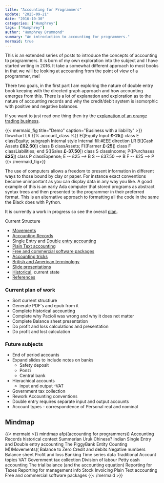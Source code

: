 ```yaml
---
title: "Accounting for Programmers"
update: "2025-09-21"
date: "2016-10-30"
categories: ["Humphrey"]
tags: ["Humphrey"]
author: "Humphrey Drummond"
summary: "An introduction to accounting for programmers."
mermaid: true
---
```


This is an extended series of posts to introduce the concepts of accounting to programmers.  It is born of my own exploration into the subject and I have started writing in 2016.  It take a somewhat different approach to most books in that we will be looking at accounting
from the point of view of a programmer, me!

There two goals, in the first part I am exploring the nature of double entry book keeping with
the directed graph approach and how accounting emerges from this.  There is a lot of explanation and
exploration as to the nature of accounting records and why the credit/debit system is isomorphic
with positive and negative balances.

If you want to just read one thing then try the [explanation of an orange trading business](/afp/movements/orangesasmoney).

{{< mermaid_fig title="Demo" caption="Business with a liability"  >}}
flowchart LR
{{% account_class %}}
E([Equity Input **£-25**])
class E classEquity;
subgraph Internal
style Internal fill:#EEE
direction LR
B([Cash Assets **£62.50**])
class B classAssets;
F([Farmer **£-25**])
class F classLiabilities;
end
S([Sales **£-37.50**])
class S classIncome;
P([Purchases **£25**])
class P classExpense;
E -- £25 --> B
S -- £37.50 --> B
F -- £25 --> P
{{< /mermaid_fig>}}


The use of computers allows a freedom to present information in different ways to those bound by
clay or paper.  For instance exact conventions become unimportant as you can display data in any
way you like.  A good example of this is an early Ada computer that stored
programs as abstract syntax trees and then presented to the programmer
in their preferred format.  This is an alternative approach to formatting all
the code in the same the Black does with Python.



It is currently a work in progress so see the overall [plan](/afp/_plan/).

Current Structure
- [Movements](/afp/movements/)
- [Accounting Records](/afp/accounting-records/)
- Single Entry and [Double entry accounting](/afp/double-entry-bookkeeping/)
- [Plain Text accounting](/afp/plain-text-accounting/)
- [Free and commercial software packages](/afp/free-and-commercial-software-packages/)
- [Accounting tricks](/afp/accounting-tricks/)
- [British and American terminology](/afp/british-american-terminology/)
- [Slide presentations](/slides/)
- [Historical](/afp/historical-accounting/), current state
- [References](/afp/references/)

### Current plan of work

 - Sort current structiure
 - Generate PDF's and epub from it
 - Complete historical accounting
 - Complete why Pacioli was wrong and why it does not matter
 -  Complete Balance sheet presentation
 - Do profit and loss calculations and presentation
- Do profit and lost calculation

### Future subjects

  - End of period accounts
  - Expand slides to include notes on banks
    -  Safety deposit
    -  Ponzi
    -  Central bank
  - Hierachical accounts
    - input and output
  -VAT
   - Government tax collection
  - Rework Accounting conventions
  - Double entry requires separate input and output accounts
  - Account types - correspondence of Personal real and nominal

## Mindmap

{{< mermaid >}}
mindmap
  afp((accounting for programmers))
    Accounting Records
      historical context
        Summerian Uruk
        Chinese?
        Indian
    Single Entry and Double entry accounting
      The PiggyBank
    Entity
    Counting
    M))Movements((
      Balance to Zero
      Credit and debits
      Negative numbers
    Balance sheet
    Profit and loss
    Banking
    Time series data
    Traditional Account topics
      VAT
        Government tax collection
      Division of labour
      Petty cash accounting
      The trial balance (and the accounting equation)
      Reporting for Taxes
      Reporting for management info
      Stock
      Invoicing
    Plain Text accounting
    Free and commercial software packages
{{< /mermaid >}}
